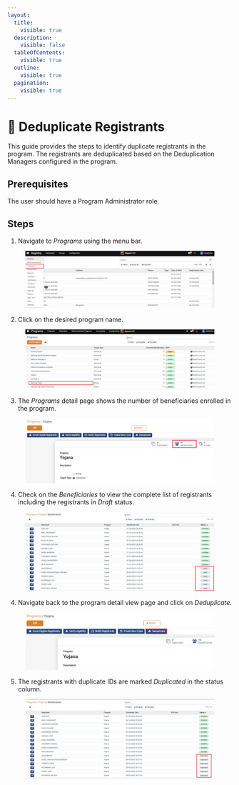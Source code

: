 ```yaml
---
layout:
  title:
    visible: true
  description:
    visible: false
  tableOfContents:
    visible: true
  outline:
    visible: true
  pagination:
    visible: true
---
```


# 📔 Deduplicate Registrants

This guide provides the steps to identify duplicate registrants in the program. The registrants are deduplicated based on the Deduplication Managers configured in the program.

## Prerequisites <a href="#prerequisites" id="prerequisites"></a>

The user should have a Program Administrator role.

## Steps <a href="#steps" id="steps"></a>

1. Navigate to _Programs_ using the menu bar.

<figure><img src="../../../../.gitbook/assets/home-page-openg2p (8).png" alt=""><figcaption></figcaption></figure>

2. Click on the desired program name.

<figure><img src="../../../../.gitbook/assets/all-program-multiapproval (7).PNG" alt=""><figcaption></figcaption></figure>

3. The _Programs_ detail page shows the number of beneficiaries enrolled in the program.

<figure><img src="../../../../.gitbook/assets/deduplication-program-beneficiary (1).png" alt=""><figcaption></figcaption></figure>

4. Check on the _Beneficiaries_ to view the complete list of registrants including the registrants in _Draft_ status.

<figure><img src="../../../../.gitbook/assets/deduplication-beneficiary-list (2).PNG" alt=""><figcaption></figcaption></figure>

4. Navigate back to the program detail view page and click on _Deduplicate._

<figure><img src="../../../../.gitbook/assets/deduplication-deduplicate (2).PNG" alt=""><figcaption></figcaption></figure>

5. The registrants with duplicate IDs are marked _Duplicated_ in the status column.

<figure><img src="../../../../.gitbook/assets/deduplication-list (2).PNG" alt=""><figcaption></figcaption></figure>
